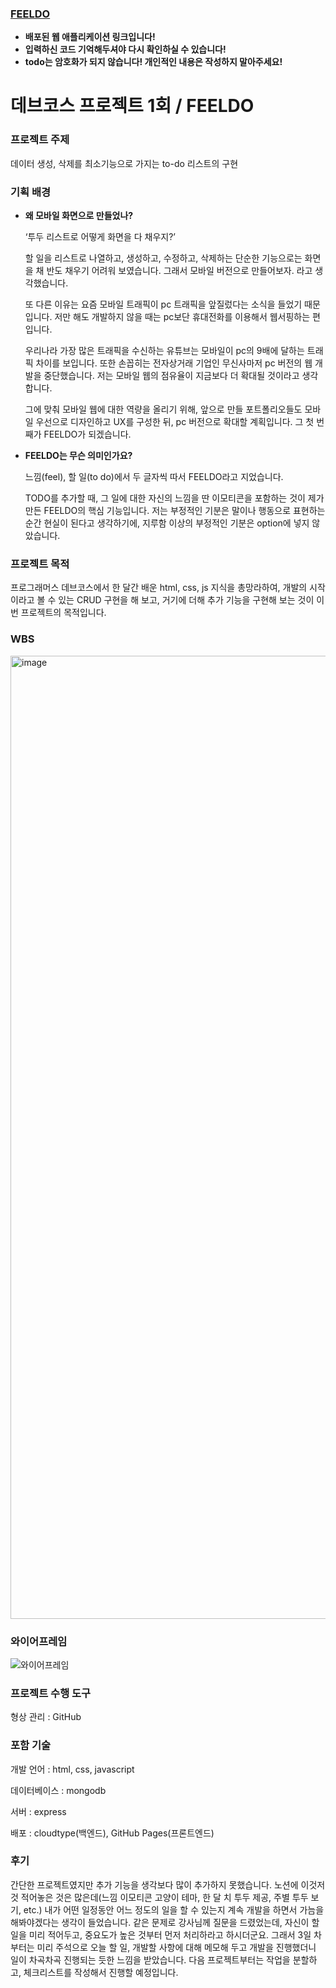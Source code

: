 ### [FEELDO](https://yonghwna.github.io/FEELDO/) 
- **배포된 웹 애플리케이션 링크입니다!**
- **입력하신 코드 기억해두셔야 다시 확인하실 수 있습니다!**
- **todo는 암호화가 되지 않습니다! 개인적인 내용은 작성하지 말아주세요!**


# 데브코스 프로젝트 1회 / FEELDO

### 프로젝트 주제

데이터 생성, 삭제를 최소기능으로 가지는 to-do 리스트의  구현 

### 기획 배경

- **왜 모바일 화면으로 만들었나?**
    
    ‘투두 리스트로 어떻게 화면을 다 채우지?’
    
    할 일을 리스트로 나열하고, 생성하고, 수정하고, 삭제하는 단순한 기능으로는 화면을 채 반도 채우기 어려워 보였습니다. 그래서 모바일 버전으로 만들어보자. 라고 생각했습니다. 
    
    또 다른 이유는 요즘 모바일 트래픽이 pc 트래픽을 앞질렀다는 소식을 들었기 때문입니다. 저만 해도 개발하지 않을 때는 pc보단 휴대전화를 이용해서 웹서핑하는 편입니다. 
    
    우리나라 가장 많은 트래픽을 수신하는 유튜브는 모바일이 pc의 9배에 달하는 트래픽 차이를 보입니다.   또한 손꼽히는 전자상거래 기업인 무신사마저 pc 버전의 웹 개발을 중단했습니다. 저는 모바일 웹의 점유율이 지금보다 더 확대될 것이라고 생각합니다. 
    
    그에 맞춰 모바일 웹에 대한 역량을 올리기 위해, 앞으로 만들 포트폴리오들도 모바일 우선으로 디자인하고 UX를 구성한 뒤, pc 버전으로 확대할 계획입니다. 그 첫 번째가 FEELDO가 되겠습니다. 
    
- **FEELDO는 무슨 의미인가요?**
    
    느낌(feel), 할 일(to do)에서 두 글자씩 따서 FEELDO라고 지었습니다. 
    
    TODO를 추가할 때, 그 일에 대한 자신의 느낌을 딴 이모티콘을 포함하는 것이 제가 만든 FEELDO의 핵심 기능입니다. 저는 부정적인 기분은 말이나 행동으로 표현하는 순간 현실이 된다고 생각하기에, 지루함 이상의 부정적인 기분은 option에 넣지 않았습니다. 
    

### **프로젝트 목적**

프로그래머스 데브코스에서 한 달간 배운 html, css, js 지식을 총망라하여, 개발의 시작이라고 볼 수 있는 CRUD 구현을 해 보고, 거기에 더해 추가 기능을 구현해 보는 것이 이번 프로젝트의 목적입니다.

### WBS
<img width="1541" alt="image" src="https://github.com/user-attachments/assets/f4e7906e-7015-4f70-a2c0-96497c9151fb">

### 와이어프레임
![와이어프레임](https://github.com/user-attachments/assets/4b8ba32c-11dc-4b97-befd-0b326879410c)

### 프로젝트 수행 도구

형상 관리 : GitHub

### 포함 기술

개발 언어 : html, css, javascript

데이터베이스 : mongodb

서버 : express

배포 : cloudtype(백엔드), GitHub Pages(프론트엔드)

### 후기 

간단한 프로젝트였지만 추가 기능을 생각보다 많이 추가하지 못했습니다. 노션에 이것저것 적어놓은 것은 많은데(느낌 이모티콘 고양이 테마, 한 달 치 투두 제공, 주별 투두 보기, etc.) 내가 어떤 일정동안 어느 정도의 일을 할 수 있는지 계속 개발을 하면서 가늠을 해봐야겠다는 생각이 들었습니다. 
같은 문제로 강사님께 질문을 드렸었는데, 자신이 할 일을 미리 적어두고, 중요도가 높은 것부터 먼저 처리하라고 하시더군요. 
그래서 3일 차부터는 미리 주석으로 오늘 할 일, 개발할 사항에 대해 메모해 두고 개발을 진행했더니 일이 차곡차곡 진행되는 듯한 느낌을 받았습니다. 
다음 프로젝트부터는 작업을 분할하고, 체크리스트를 작성해서 진행할 예정입니다. 

